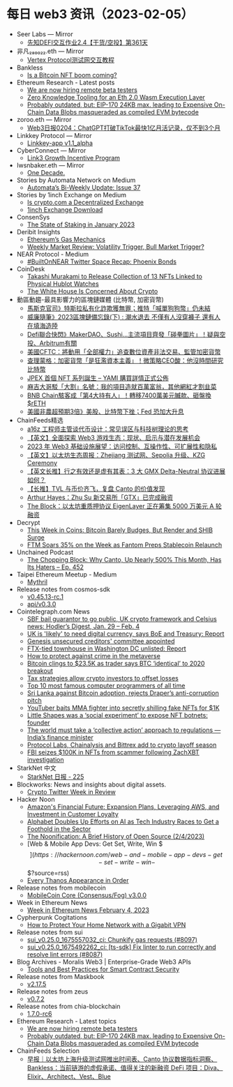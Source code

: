 # 每日 web3 资讯（2023-02-05）

- Seer Labs — Mirror
  - [先知DEFI交互作业2.4【干货/空投】第361天](https://mirror.xyz/seerlabs.eth/I03a54pR2FlVQliNVbj3vR81k8kI5BXCLxyPEnLbyEY)
- 非凡₂₈₀₀₂₂.eth — Mirror
  - [Vertex Protocol测试网交互教程](https://mirror.xyz/0x14ED92a5B346CdB3D1884E1C150C23305edd714f/5gSomb8Evf7VWZx4tLt-qpfFhjIIjGWcb-ECf7ee_P0)
- Bankless
  - [Is a Bitcoin NFT boom coming?](https://newsletter.banklesshq.com/p/is-a-bitcoin-nft-boom-coming)
- Ethereum Research - Latest posts
  - [We are now hiring remote beta testers](https://ethresear.ch/t/we-are-now-hiring-remote-beta-testers/14756/1)
  - [Zero Knowledge Tooling for an Eth 2.0 Wasm Execution Layer](https://ethresear.ch/t/zero-knowledge-tooling-for-an-eth-2-0-wasm-execution-layer/7080/3)
  - [Probably outdated, but: EIP-170 24KB max. leading to Expensive On-Chain Data Blobs masqueraded as compiled EVM bytecode](https://ethresear.ch/t/probably-outdated-but-eip-170-24kb-max-leading-to-expensive-on-chain-data-blobs-masqueraded-as-compiled-evm-bytecode/14752/1)
- zoroo.eth — Mirror
  - [Web3日报0204：ChatGPT打破TikTok最快1亿月活记录，仅不到3个月](https://mirror.xyz/zoroo.eth/03kAAjnnsnh0EDf9pWrttVplNFd42urH7Zs4B7pTjFI)
- Linkkey Protocol — Mirror
  - [Linkkey-app v1.1_alpha](https://mirror.xyz/0x2e4e14FA1fe656679fBfcdfa9F08afcebd248e9e/Iu9j5INkTg1xvJt5KjzpJgNsv6bky2uI-qd0fNbmATo)
- CyberConnect — Mirror
  - [Link3 Growth Incentive Program](https://mirror.xyz/cyberlab.eth/pi0OCDlauXr2oVLX73PN5JAaT21kf641rJhGY3OJf4M)
- lwsnbaker.eth — Mirror
  - [One Decade.](https://mirror.xyz/lwsnbaker.eth/sOoDqAn7zJVP42kYdug854HSCl4DTXHORkct5pi7tpM)
- Stories by Automata Network on Medium
  - [Automata’s Bi-Weekly Update: Issue 37](https://medium.com/atanetwork/automatas-bi-weekly-update-issue-37-df483580dc71?source=rss-f15317e02c04------2)
- Stories by 1inch Exchange on Medium
  - [Is crypto.com a Decentralized Exchange](https://medium.com/decentralized-exchange/is-crypto-com-a-decentralized-exchange-2f80afae5b64?source=rss-c4f4cadf8a31------2)
  - [1inch Exchange Download](https://1inch-exchange.medium.com/1inch-exchange-download-145a921fb17f?source=rss-c4f4cadf8a31------2)
- ConsenSys
  - [The State of Staking in January 2023](https://consensys.net/blog/codefi/codefi-staking/the-state-of-staking-in-january-2023/?utm_source=rss&utm_medium=rss&utm_campaign=the-state-of-staking-in-january-2023)
- Deribit Insights
  - [Ethereum’s Gas Mechanics](https://insights.deribit.com/industry/ethereums-gas-mechanics/)
  - [Weekly Market Review: Volatility Trigger, Bull Market Trigger?](https://insights.deribit.com/industry/weekly-market-review-volatility-trigger-bull-market-trigger/)
- NEAR Protocol - Medium
  - [#BuiltOnNEAR Twitter Space Recap: Phoenix Bonds](https://medium.com/nearprotocol/builtonnear-twitter-space-recap-phoenix-bonds-8451f041554d?source=rss----1128a53be4a7---4)
- CoinDesk
  - [Takashi Murakami to Release Collection of 13 NFTs Linked to Physical Hublot Watches](https://www.coindesk.com/web3/2023/02/04/takashi-murakami-to-release-collection-of-13-nfts-linked-to-physical-hublot-watches/?utm_medium=referral&utm_source=rss&utm_campaign=headlines)
  - [The White House Is Concerned About Crypto](https://www.coindesk.com/policy/2023/02/04/the-white-house-is-concerned-about-crypto/?utm_medium=referral&utm_source=rss&utm_campaign=headlines)
- 動區動趨-最具影響力的區塊鏈媒體 (比特幣, 加密貨幣)
  - [馬斯克官司》特斯拉私有化詐欺獲無罪；推特「喊單狗狗幣」仍未結](https://www.blocktempo.com/elon-musk-musk-tesla-not-liable-in-securities-fraud-trial/)
  - [威廉隨筆》2023區塊鏈備忘錄(下) : 潮水退去 不僅有人沒穿褲子 還有人在填海造陸](https://www.blocktempo.com/2023-blockchain-industry-memo-3-by-williams-lai/)
  - [Defi聯合快閃》MakerDAO、Sushi…主流項目齊發「碰拳圖片」！疑與空投、Arbitrum有關](https://www.blocktempo.com/defi-dao-flashmob-including-makerdao-and-sushiswap/)
  - [美國CFTC：將動用「全部權力」追查數位資產非法交易、監管加密貨幣](https://www.blocktempo.com/cftc-chief-promises-more-precedent-setting-crypto-enforcement-cases/)
  - [查理蒙格：加密貨幣「是狂濫資本主義」！微策略CEO酸：他沒時間研究比特幣](https://www.blocktempo.com/charlie-munger-says-america-should-ban-crypto/)
  - [JPEX 首個 NFT 系列誕生 – YAMI 購買詳情正式公佈](https://www.blocktempo.com/jpexs-first-nft-series-has-released-and-yami-purchase-details/)
  - [麻吉大哥駁「大割」名號：我的項目造就百萬富翁，其他網紅才割韭菜](https://www.blocktempo.com/machibigbrother-im-not-the-same-influencer-makes-pumping-and-dumping/)
  - [BNB Chain駭客成「第4大持有人」！轉移7400萬美元贓款、砸盤換$rETH](https://www.blocktempo.com/transfer-of-74-million-of-assets-in-the-chain/)
  - [美國非農超預期3倍》美股、比特幣下挫；Fed 恐加大升息](https://www.blocktempo.com/the-fed-is-afraid-to-increase-interest-rate-hikes/)
- ChainFeeds精选
  - [a16z 工程师主管谈代币设计：常见误区与科技树理论的思考](https://www.chaincatcher.com/article/2086943)
  - [【英文】全面探索 Web3 游戏生态：现状、启示与潜在发展机会](https://medium.com/@0xCousinSY/exploring-the-best-of-blockchain-gaming-your-ultimate-guide-54b4c44a71df)
  - [2023 年 Web3 基础设施展望：访问控制、互操作性、可扩展性和隐私](https://techflowpost.mirror.xyz/WJ8VG-GCgDvjF2ZilaLdeWUB-wP1s361VSikAnsmANU)
  - [【英文】以太坊生态周报：Zhejiang 测试网、Sepolia 升级、KZG Ceremony](https://weekinethereumnews.com/week-in-ethereum-news-february-4-2023/)
  - [【英文长推】行之有效还是虚有其表：3 大 GMX Delta-Neutral 协议进展如何？](https://twitter.com/Chinchillah_/status/1621565772039331842)
  - [【长推】TVL 与币价齐飞，复盘 Canto 的价值发现](https://twitter.com/Ryanqyz_hodl/status/1621515626719346693)
  - [Arthur Hayes：Zhu Su 新交易所「GTX」已完成融资](https://twitter.com/CryptoHayes/status/1621619143777853440)
  - [The Block：以太坊重质押协议 EigenLayer 正在筹集 5000 万美元 A 轮融资](https://www.theblock.co/post/208015/eigenlayer-series-a-round)
- Decrypt
  - [This Week in Coins: Bitcoin Barely Budges, But Render and SHIB Surge](https://decrypt.co/120610/this-week-in-coins-bitcoin-barely-budges-render-shib-surge)
  - [FTM Soars 35% on the Week as Fantom Preps Stablecoin Relaunch](https://decrypt.co/120530/ftm-soars-week-fantom-preps-stablecoin-relaunch)
- Unchained Podcast
  - [The Chopping Block: Why Canto, Up Nearly 500% This Month, Has Its Haters – Ep. 452](https://unchainedpodcast.com/the-chopping-block-why-canto-up-nearly-500-this-month-has-its-haters-ep-452/)
- Taipei Ethereum Meetup - Medium
  - [Mythril](https://medium.com/taipei-ethereum-meetup/mythril-4a9046af6fb6?source=rss----756327875b4f---4)
- Release notes from cosmos-sdk
  - [v0.45.13-rc.1](https://github.com/cosmos/cosmos-sdk/releases/tag/v0.45.13-rc.1)
  - [api/v0.3.0](https://github.com/cosmos/cosmos-sdk/releases/tag/api%2Fv0.3.0)
- Cointelegraph.com News
  - [SBF bail guarantor to go public, UK crypto framework and Celsius news: Hodler’s Digest, Jan. 29 – Feb. 4](https://cointelegraph.com/magazine/sbf-bail-guarantor-to-go-public-uk-crypto-framework-and-celsius-news-hodlers-digest-jan-29-feb-4/)
  - [UK is 'likely' to need digital currency, says BoE and Treasury: Report](https://cointelegraph.com/news/uk-is-likely-to-need-digital-currency-says-boe-and-treasury-report)
  - [Genesis unsecured creditors' committee appointed](https://cointelegraph.com/news/genesis-unsecured-creditors-committee-appointed)
  - [FTX-tied townhouse in Washington DC unlisted: Report](https://cointelegraph.com/news/ftx-tied-townhouse-in-washington-dc-unlisted-report)
  - [How to protect against crime in the metaverse](https://cointelegraph.com/explained/how-to-protect-against-crime-in-the-metaverse)
  - [Bitcoin clings to $23.5K as trader says BTC ‘identical’ to 2020 breakout](https://cointelegraph.com/news/bitcoin-clings-to-23-5k-as-trader-says-btc-identical-to-2020-breakout)
  - [Tax strategies allow crypto investors to offset losses](https://cointelegraph.com/news/tax-strategies-allow-crypto-investors-to-offset-losses)
  - [Top 10 most famous computer programmers of all time](https://cointelegraph.com/news/top-10-most-famous-computer-programmers-of-all-time)
  - [Sri Lanka against Bitcoin adoption, rejects Draper’s anti-corruption pitch](https://cointelegraph.com/news/sri-lanka-against-bitcoin-adoption-rejects-draper-s-anti-corruption-pitch)
  - [YouTuber baits MMA fighter into secretly shilling fake NFTs for $1K](https://cointelegraph.com/news/youtuber-baits-mma-fighter-into-secretly-shilling-fake-nfts-for-1k)
  - [Little Shapes was a ‘social experiment’ to expose NFT botnets: founder](https://cointelegraph.com/news/little-shapes-was-a-social-experiment-to-expose-nft-botnets-founder)
  - [The world must take a ‘collective action’ approach to regulations — India’s finance minister](https://cointelegraph.com/news/the-world-must-take-a-collective-action-approach-to-regulations-suggests-india-s-finance-minister)
  - [Protocol Labs, Chainalysis and Bittrex add to crypto layoff season](https://cointelegraph.com/news/protocol-labs-chainalysis-and-bittrex-add-to-crypto-layoff-season)
  - [FBI seizes $100K in NFTs from scammer following ZachXBT investigation](https://cointelegraph.com/news/fbi-seizes-100k-in-nfts-and-86-5-eth-from-scammer-following-zachxbt-investigation)
- StarkNet 中文
  - [StarkNet 日报 - 225](https://starknetzh.substack.com/p/starknet-225)
- Blockworks: News and insights about digital assets.
  - [Crypto Twitter Week in Review](https://blockworks.co/news/crypto-twitter-week-in-review)
- Hacker Noon
  - [Amazon's Financial Future: Expansion Plans, Leveraging AWS, and Investment in Customer Loyalty](https://hackernoon.com/amazons-financial-future-expansion-plans-leveraging-aws-and-investment-in-customer-loyalty?source=rss)
  - [Alphabet Doubles Up Efforts on AI as Tech Industry Races to Get a Foothold in the Sector](https://hackernoon.com/alphabet-doubles-up-efforts-on-ai-as-tech-industry-races-to-get-a-foothold-in-the-sector?source=rss)
  - [The Noonification: A Brief History of Open Source (2/4/2023)](https://hackernoon.com/2-4-2023-noonification?source=rss)
  - [Web & Mobile App Devs: Get Set, Write, Win $$$](https://hackernoon.com/web-and-mobile-app-devs-get-set-write-win-$$$?source=rss)
  - [Every Thanos Appearance in Order](https://hackernoon.com/every-thanos-appearance-in-order?source=rss)
- Release notes from mobilecoin
  - [MobileCoin Core (Consensus/Fog) v3.0.0](https://github.com/mobilecoinfoundation/mobilecoin/releases/tag/v3.0.0)
- Week in Ethereum News
  - [Week in Ethereum News  February 4, 2023](https://weekinethereumnews.com/week-in-ethereum-news-february-4-2023/)
- Cypherpunk Cogitations
  - [How to Protect Your Home Network with a Gigabit VPN](https://blog.lopp.net/how-to-protect-your-home-network-with-a-gigabit-vpn/)
- Release notes from sui
  - [sui_v0.25.0_1675557032_ci: Chunkify gas requests (#8097)](https://github.com/MystenLabs/sui/releases/tag/sui_v0.25.0_1675557032_ci)
  - [sui_v0.25.0_1675492262_ci: [ts-sdk] Fix linter to run correctly and resolve lint errors (#8087)](https://github.com/MystenLabs/sui/releases/tag/sui_v0.25.0_1675492262_ci)
- Blog Archives - Moralis Web3 | Enterprise-Grade Web3 APIs
  - [Tools and Best Practices for Smart Contract Security](https://moralis.io/tools-and-best-practices-for-smart-contract-security/)
- Release notes from Maskbook
  - [v2.17.5](https://github.com/DimensionDev/Maskbook/releases/tag/v2.17.5)
- Release notes from zeus
  - [v0.7.2](https://github.com/ZeusLN/zeus/releases/tag/v0.7.2)
- Release notes from chia-blockchain
  - [1.7.0-rc6](https://github.com/Chia-Network/chia-blockchain/releases/tag/1.7.0-rc6)
- Ethereum Research - Latest topics
  - [We are now hiring remote beta testers](https://ethresear.ch/t/we-are-now-hiring-remote-beta-testers/14756)
  - [Probably outdated, but: EIP-170 24KB max. leading to Expensive On-Chain Data Blobs masqueraded as compiled EVM bytecode](https://ethresear.ch/t/probably-outdated-but-eip-170-24kb-max-leading-to-expensive-on-chain-data-blobs-masqueraded-as-compiled-evm-bytecode/14752)
- ChainFeeds Selection
  - [早报｜以太坊上海升级测试网推出时间表、Canto 协议数据指标洞察、Bankless：当前链游的虚假承诺、值得关注的新融资 DeFi 项目：Diva、Elixir、Architect、Vest、Blue](https://chainfeeds.substack.com/p/canto-bankless-defi-divaelixirarchitectvestblue)
